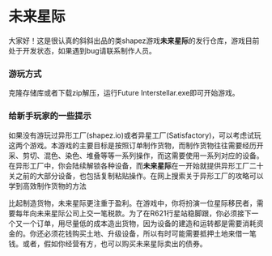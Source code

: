 # 未来星际

大家好！这是很认真的斜斜出品的类shapez游戏************未来星际************的发行仓库，游戏目前处于开发状态，如果遇到bug请联系制作人员。

### 游玩方式

克隆存储库或者下载zip解压，运行Future Interstellar.exe即可开始游戏。

### 给新手玩家的一些提示

如果没有游玩过异形工厂(shapez.io)或者异星工厂(Satisfactory)，可以考虑试玩这两个游戏。本游戏的主要目标是按照订单制作货物，而制作货物往往需要经历开采、剪切、混色、染色、堆叠等等一系列操作，而这需要使用一系列对应的设备。在异形工厂中，你会陆续解锁各种设备，而************未来星际************在一开始就提供异形工厂二十关之前的大部分设备，也包括复制粘贴操作。在网上搜索关于异形工厂的攻略可以学到高效制作货物的方法

比起制造货物，未来星际更注重于盈利。在游戏中，你将扮演一位星际移民者，需要每年向未来星际公司上交一笔税款。为了在R621行星站稳脚跟，你必须接下一个又一个订单，用尽量低的成本造出货物，因为设备的建造和运转都是需要消耗资金的。你还必须花钱购买土地、升级设备，所以有时可能需要抵押土地来借一笔钱。或者，假如你经营有方，也可以购买未来星际卖出的债券。
